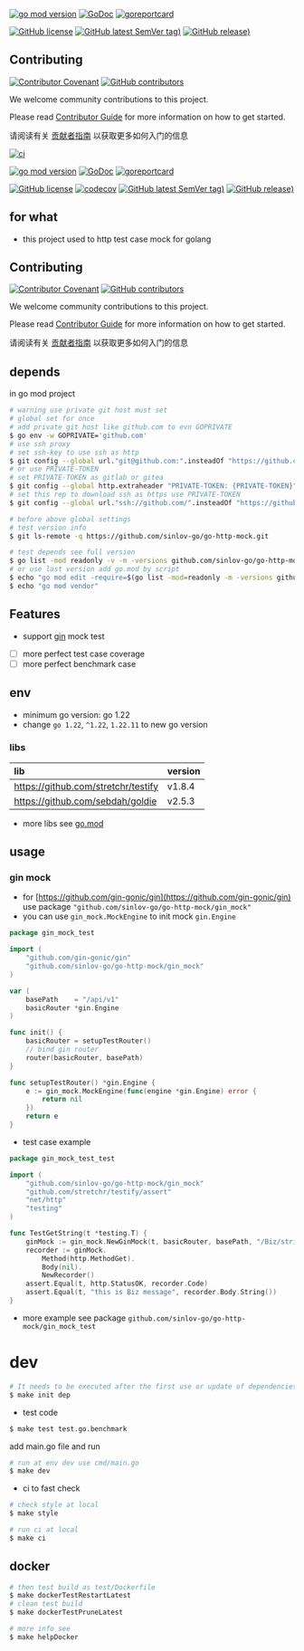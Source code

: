 
[![go mod version](https://img.shields.io/github/go-mod/go-version/sinlov-go/go-http-mock?label=go.mod)](https://github.com/sinlov-go/go-http-mock)
[![GoDoc](https://godoc.org/github.com/sinlov-go/go-http-mock?status.png)](https://godoc.org/github.com/sinlov-go/go-http-mock)
[![goreportcard](https://goreportcard.com/badge/github.com/sinlov-go/go-http-mock)](https://goreportcard.com/report/github.com/sinlov-go/go-http-mock)

[![GitHub license](https://img.shields.io/github/license/sinlov-go/go-http-mock)](https://github.com/sinlov-go/go-http-mock)
[![GitHub latest SemVer tag)](https://img.shields.io/github/v/tag/sinlov-go/go-http-mock)](https://github.com/sinlov-go/go-http-mock/tags)
[![GitHub release)](https://img.shields.io/github/v/release/sinlov-go/go-http-mock)](https://github.com/sinlov-go/go-http-mock/releases)

## Contributing

[![Contributor Covenant](https://img.shields.io/badge/contributor%20covenant-v1.4-ff69b4.svg)](.github/CONTRIBUTING_DOC/CODE_OF_CONDUCT.md)
[![GitHub contributors](https://img.shields.io/github/contributors/sinlov-go/go-http-mock)](https://github.com/sinlov-go/go-http-mock/graphs/contributors)

We welcome community contributions to this project.

Please read [Contributor Guide](.github/CONTRIBUTING_DOC/CONTRIBUTING.md) for more information on how to get started.

请阅读有关 [贡献者指南](.github/CONTRIBUTING_DOC/zh-CN/CONTRIBUTING.md) 以获取更多如何入门的信息


[![ci](https://github.com/sinlov-go/go-http-mock/actions/workflows/ci.yml/badge.svg)](https://github.com/sinlov-go/go-http-mock/actions/workflows/ci.yml)

[![go mod version](https://img.shields.io/github/go-mod/go-version/sinlov-go/go-http-mock?label=go.mod)](https://github.com/sinlov-go/go-http-mock)
[![GoDoc](https://godoc.org/github.com/sinlov-go/go-http-mock?status.png)](https://godoc.org/github.com/sinlov-go/go-http-mock)
[![goreportcard](https://goreportcard.com/badge/github.com/sinlov-go/go-http-mock)](https://goreportcard.com/report/github.com/sinlov-go/go-http-mock)

[![GitHub license](https://img.shields.io/github/license/sinlov-go/go-http-mock)](https://github.com/sinlov-go/go-http-mock)
[![codecov](https://codecov.io/gh/sinlov-go/go-http-mock/branch/main/graph/badge.svg)](https://codecov.io/gh/sinlov-go/go-http-mock)
[![GitHub latest SemVer tag)](https://img.shields.io/github/v/tag/sinlov-go/go-http-mock)](https://github.com/sinlov-go/go-http-mock/tags)
[![GitHub release)](https://img.shields.io/github/v/release/sinlov-go/go-http-mock)](https://github.com/sinlov-go/go-http-mock/releases)

## for what

- this project used to http test case mock for golang

## Contributing

[![Contributor Covenant](https://img.shields.io/badge/contributor%20covenant-v1.4-ff69b4.svg)](.github/CONTRIBUTING_DOC/CODE_OF_CONDUCT.md)
[![GitHub contributors](https://img.shields.io/github/contributors/sinlov-go/go-http-mock)](https://github.com/sinlov-go/go-http-mock/graphs/contributors)

We welcome community contributions to this project.

Please read [Contributor Guide](.github/CONTRIBUTING_DOC/CONTRIBUTING.md) for more information on how to get started.

请阅读有关 [贡献者指南](.github/CONTRIBUTING_DOC/zh-CN/CONTRIBUTING.md) 以获取更多如何入门的信息

## depends

in go mod project

```bash
# warning use private git host must set
# global set for once
# add private git host like github.com to evn GOPRIVATE
$ go env -w GOPRIVATE='github.com'
# use ssh proxy
# set ssh-key to use ssh as http
$ git config --global url."git@github.com:".insteadOf "https://github.com/"
# or use PRIVATE-TOKEN
# set PRIVATE-TOKEN as gitlab or gitea
$ git config --global http.extraheader "PRIVATE-TOKEN: {PRIVATE-TOKEN}"
# set this rep to download ssh as https use PRIVATE-TOKEN
$ git config --global url."ssh://github.com/".insteadOf "https://github.com/"

# before above global settings
# test version info
$ git ls-remote -q https://github.com/sinlov-go/go-http-mock.git

# test depends see full version
$ go list -mod readonly -v -m -versions github.com/sinlov-go/go-http-mock
# or use last version add go.mod by script
$ echo "go mod edit -require=$(go list -mod=readonly -m -versions github.com/sinlov-go/go-http-mock | awk '{print $1 "@" $NF}')"
$ echo "go mod vendor"
```

## Features

- support [gin](https://github.com/gin-gonic/gin) mock test
- [ ] more perfect test case coverage
- [ ] more perfect benchmark case

## env

- minimum go version: go 1.22
- change `go 1.22`, `^1.22`, `1.22.11` to new go version

### libs

| lib                                 | version |
|:------------------------------------|:--------|
| https://github.com/stretchr/testify | v1.8.4  |
| https://github.com/sebdah/goldie    | v2.5.3  |

- more libs see [go.mod](https://github.com/sinlov-go/go-http-mock/blob/main/go.mod)

## usage

### gin mock

- for [https://github.com/gin-gonic/gin](https://github.com/gin-gonic/gin) use package `"github.com/sinlov-go/go-http-mock/gin_mock"`
- you can use `gin_mock.MockEngine` to init mock `gin.Engine`

```go
package gin_mock_test

import (
    "github.com/gin-gonic/gin"
    "github.com/sinlov-go/go-http-mock/gin_mock"
)

var (
    basePath    = "/api/v1"
    basicRouter *gin.Engine
)

func init() {
	basicRouter = setupTestRouter()
	// bind gin router
	router(basicRouter, basePath)
}

func setupTestRouter() *gin.Engine {
	e := gin_mock.MockEngine(func(engine *gin.Engine) error {
		return nil
	})
	return e
}
```

- test case example

```go
package gin_mock_test_test

import (
	"github.com/sinlov-go/go-http-mock/gin_mock"
	"github.com/stretchr/testify/assert"
	"net/http"
	"testing"
)

func TestGetString(t *testing.T) {
	ginMock := gin_mock.NewGinMock(t, basicRouter, basePath, "/Biz/string")
	recorder := ginMock.
		Method(http.MethodGet).
		Body(nil).
		NewRecorder()
	assert.Equal(t, http.StatusOK, recorder.Code)
	assert.Equal(t, "this is Biz message", recorder.Body.String())
}
```

- more example see package `github.com/sinlov-go/go-http-mock/gin_mock_test`

# dev

```bash
# It needs to be executed after the first use or update of dependencies.
$ make init dep
```

- test code

```bash
$ make test test.go.benchmark
```

add main.go file and run

```bash
# run at env dev use cmd/main.go
$ make dev
```

- ci to fast check

```bash
# check style at local
$ make style

# run ci at local
$ make ci
```

## docker

```bash
# then test build as test/Dockerfile
$ make dockerTestRestartLatest
# clean test build
$ make dockerTestPruneLatest

# more info see
$ make helpDocker
```
